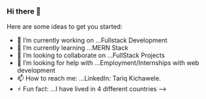 ### Hi there 👋


Here are some ideas to get you started:

- 🔭 I’m currently working on ...Fullstack Development
- 🌱 I’m currently learning ...MERN Stack
- 👯 I’m looking to collaborate on ...FullStack Projects
- 🤔 I’m looking for help with ...Employment/Internships with web development  
- 📫 How to reach me: ...LinkedIn: Tariq Kichawele. 
- ⚡ Fun fact: ...I have lived in 4 different countries
-->
